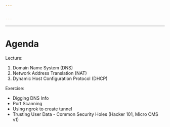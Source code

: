 ```yaml
---


---
```


---
# Agenda

Lecture:
1. Domain Name System (DNS)
2. Network Address Translation (NAT)
3. Dynamic Host Configuration Protocol (DHCP)

Exercise:
- Digging DNS Info
- Port Scanning
- Using ngrok to create tunnel
- Trusting User Data - Common Security Holes (Hacker 101, Micro CMS v1)
